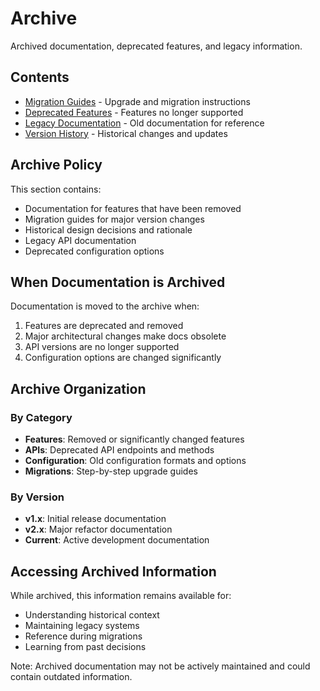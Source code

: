 # Archive

Archived documentation, deprecated features, and legacy information.

## Contents

- [Migration Guides](./migrations.md) - Upgrade and migration instructions
- [Deprecated Features](./deprecated.md) - Features no longer supported
- [Legacy Documentation](./legacy.md) - Old documentation for reference
- [Version History](./changelog.md) - Historical changes and updates

## Archive Policy

This section contains:
- Documentation for features that have been removed
- Migration guides for major version changes
- Historical design decisions and rationale
- Legacy API documentation
- Deprecated configuration options

## When Documentation is Archived

Documentation is moved to the archive when:
1. Features are deprecated and removed
2. Major architectural changes make docs obsolete
3. API versions are no longer supported
4. Configuration options are changed significantly

## Archive Organization

### By Category
- **Features**: Removed or significantly changed features
- **APIs**: Deprecated API endpoints and methods
- **Configuration**: Old configuration formats and options
- **Migrations**: Step-by-step upgrade guides

### By Version
- **v1.x**: Initial release documentation
- **v2.x**: Major refactor documentation
- **Current**: Active development documentation

## Accessing Archived Information

While archived, this information remains available for:
- Understanding historical context
- Maintaining legacy systems
- Reference during migrations
- Learning from past decisions

Note: Archived documentation may not be actively maintained and could contain outdated information.